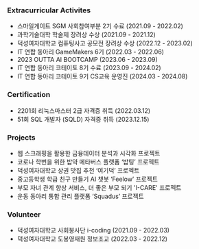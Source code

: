 ### Extracurricular Activites 
- 스마일게이트 SGM 사회참여부분 2기 수료 (2021.09 - 2022.02)
- 과학기술대학 학술제 장려상 수상 (2021.09 - 2021.12)
- 덕성여자대학교 컴퓨팅사고 공모전 장려상 수상 (2022.12 - 2023.02)
- IT 연합 동아리 GameMakers 6기 (2022.03 - 2022.06)
- 2023 OUTTA AI BOOTCAMP (2023.06 - 2023.09)
- IT 연합 동아리 코테이토 8기 수료 (2023.09 - 2024.02)
- IT 연합 동아리 코테이토 9기 CS교육 운영진 (2024.03 - 2024.08)

### Certification
- 2201회 리눅스마스터 2급 자격증 취득 (2022.03.12)
- 51회 SQL 개발자 (SQLD) 자격증 취득 (2023.12.15)

### Projects 
- 웹 스크래핑을 활용한 금융데이터 분석과 시각화 프로젝트
- 코로나 학번을 위한 밥약 메타버스 플랫폼 ‘밥팅’ 프로젝트
- 덕성여자대학교 상권 맛집 추천 ‘여기덕’ 프로젝트
- 중고등학생 학급 친구 만들기 AI 챗봇 ‘Feelow’ 프로젝트
- 부모 자녀 관계 향상 서비스, 더 좋은 부모 되기 'I-CARE' 프로젝트
- 운동 동아리 통합 관리 플랫폼 ‘Squadus’ 프로젝트

### Volunteer
- 덕성여자대학교 사회봉사단 i-coding (2021.09 - 2022.03) 
- 덕성여자대학교 도봉영재원 정보조교 (2022.03 - 2022.12)
